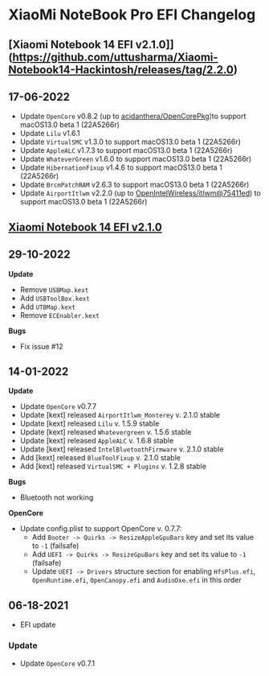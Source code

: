 # XiaoMi NoteBook Pro EFI Changelog

## [Xiaomi Notebook 14 EFI v2.1.0]](https://github.com/uttusharma/Xiaomi-Notebook14-Hackintosh/releases/tag/2.2.0)
## 17-06-2022
 - Update `OpenCore` v0.8.2 (up to [acidanthera/OpenCorePkg](https://github.com/acidanthera/OpenCorePkg/commit/714fc69f96ceffc06fec3347bab66d31314bebfb))to support macOS13.0 beta 1 (22A5266r)
  - Update `Lilu` v1.6.1 
  - Update `VirtualSMC` v1.3.0 to support macOS13.0 beta 1 (22A5266r)
  - Update `AppleALC` v1.7.3  to support macOS13.0 beta 1 (22A5266r)
  - Update `WhateverGreen` v1.6.0 to support macOS13.0 beta 1 (22A5266r)
  - Update `HibernationFixup` v1.4.6 to support macOS13.0 beta 1 (22A5266r)
  - Update `BrcmPatchRAM` v2.6.3  to support macOS13.0 beta 1 (22A5266r)
  - Update `AirportItlwm` v2.2.0 (up to [OpenIntelWireless/itlwm@75411ed](https://github.com/OpenIntelWireless/itlwm/commit/c7e79479eaba340d0c374f37149f5914edd0a035)) to support macOS13.0 beta 1 (22A5266r)


## [Xiaomi Notebook 14 EFI v2.1.0](https://github.com/uttusharma/Xiaomi-Notebook14-Hackintosh/releases/tag/2.1.0)
## 29-10-2022
**Update**
- Remove `USBMap.kext`
- Add `USBToolBox.kext`
- Add `UTBMap.kext`
- Remove `ECEnabler.kext`

**Bugs** 
- Fix issue #12

## 14-01-2022
 **Update**
- Update `OpenCore` v0.7.7
- Update [kext] released `AirportItlwm_Monterey` v. 2.1.0 stable 
- Update [kext] released `Lilu` v. 1.5.9 stable 
- Update [kext] released `Whatevergreen` v. 1.5.6 stable 
- Update [kext] released `AppleALC` v. 1.6.8 stable 
- Update [kext] released `IntelBluetoothFirmware` v. 2.1.0 stable 
- Add [kext] released `BlueToolFixup` v. 2.1.0 stable 
- Add [kext] released `VirtualSMC + Plugins` v. 1.2.8 stable 

**Bugs**
- Bluetooth not working 

**OpenCore**

- Update config.plist to support OpenCore v. 0.7.7:
  - Add `Booter -> Quirks -> ResizeAppleGpuBars` key and set its value to `-1` (failsafe)
  - Add `UEFI -> Quirks -> ResizeGpuBars` key and set its value to `-1` (failsafe)
  - Update `UEFI -> Drivers` structure section for enabling `HfsPlus.efi`, `OpenRuntime.efi`, `OpenCanopy.efi` and `AudioDxe.efi` in this order

## 06-18-2021

- EFI update

### Update

- Update `OpenCore` v0.7.1
